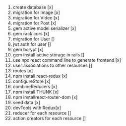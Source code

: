 1. create database [x]
2. migration for Image [x]
3. migration for Video [x]
4. migration for Post [x]
5. gem active model serializer [x]
6. gem rack cors [x]
7. migration for User []
8. jwt auth for user []
9. gem bcrypt [x]
10. gem install active storage in rails []
11. use npx react command line to generate frontend [x]
12. user associations to other resources []
13. routes [x]
14. npm install react-redux [x]
15. configureStore [x]
16. combineReducers [x]
17. npm install THUNK [x]
18. npm installreact-router-dom [x]
19. seed data [x]
20. devTools with Redux[x]
21. reducer for each resource []
22. action creators for each resource []